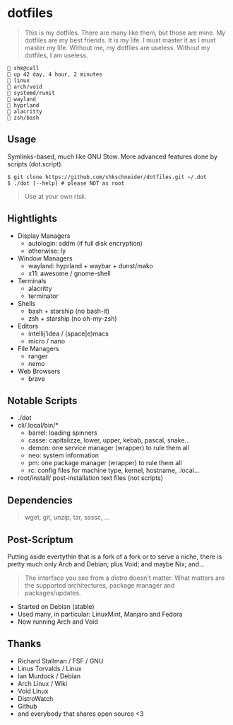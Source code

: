 dotfiles
========

> This is my dotfiles. There are many like them, but those are mine.
> My dotfiles are my best friends. It is my life. I must master it as I must master my life.
> Without me, my dotfiles are useless. Without my dotfiles, I am useless.

```
 shk@cell
󰔛 up 42 day, 4 hour, 2 minutes
 linux
 arch/void
󰌧 systemd/runit
 wayland
 hyprland
 alacritty
 zsh/bash
```

Usage
-----

Symlinks-based, much like GNU Stow.
More advanced features done by scripts (dot.script).

```
$ git clone https://github.com/shkschneider/dotfiles.git ~/.dot
$ ./dot [--help] # please NOT as root
```

> Use at your own risk.

Hightlights
-----------

- Display Managers
  - autologin: sddm (if full disk encryption)
  - otherwise: ly
- Window Managers
  - wayland: hyprland + waybar + dunst/mako
  - x11: awesome / gnome-shell
- Terminals
  - alacritty
  - terminator
- Shells
  - bash + starship (no bash-it)
  - zsh + starship (no oh-my-zsh)
- Editors
  - intellij'idea / (space|e)macs
  - micro / nano
- File Managers
  - ranger
  - nemo
- Web Browsers
  - brave

Notable Scripts
---------------

- ./dot
- cli/.local/bin/*
  - barrel: loading spinners
  - casse: capitalizze, lower, upper, kebab, pascal, snake...
  - demon: one service manager (wrapper) to rule them all
  - neo: system information
  - pm: one package manager (wrapper) to rule them all
  - rc: config files for machine type, kernel, hostname, .local...
- root/install/
  post-installation text files (not scripts)

Dependencies
------------

> wget, git, unzip, tar, sassc, ...

Post-Scriptum
-------------

Putting aside evertythin that is a fork of a fork or to serve a niche,
there is pretty much only Arch and Debian; plus Void; and maybe Nix; and...

> The interface you see from a distro doesn't matter.
> What matters are the supported architectures, package manager and packages/updates.

- Started on Debian (stable)
- Used many, in particular: LinuxMint, Manjaro and Fedora
- Now running Arch and Void

Thanks
------

- Richard Stallman / FSF / GNU
- Linus Torvalds / Linux
- Ian Murdock / Debian
- Arch Linux / Wiki
- Void Linux
- DistroWatch
- Github
- and everybody that shares open source <3
